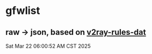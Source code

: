 # gfwlist
## raw -> json, based on [v2ray-rules-dat](https://github.com/Loyalsoldier/v2ray-rules-dat)
Sat Mar 22 06:00:52 AM CST 2025

